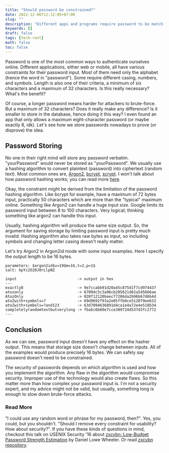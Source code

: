 ```yaml
---
title: "Should password be constrained?"
date: 2022-12-06T12:12:05+07:00
slug: ""
description: "Different apps and programs require password to be matching some criteria. Is it necessary?"
keywords: []
draft: false
tags: [tech-rant]
math: false
toc: false
---
```

Password is one of the most common ways to authenticate ourselves online. Different applications, either web or mobile,
all have various constraints for their password input. Most of them need only the alphabet (hence the word in "password").
Some require different casing, numbers, and symbols. Length is also one of their criteria, a minimum of six characters
and a maximum of 32 characters. Is this really necessary? What's the benefit?

Of course, a longer password means harder for attackers to brute-force. But a maximum of 32 characters? Does it really make any
difference? Is it smaller to store in the database, hence doing it this way?
I even found an app that only allows a maximum eight-character password (or maybe exactly 8, idk).
Let's see how we store passwords nowadays to prove (or disprove) the idea.


## Password Storing
No one in their right mind will store any password verbatim. "yourPassword" would never be stored as "yourPassword".
We usually use a hashing algorithm to convert plaintext (password) into ciphertext (random text). Most common ones are,
[Argon2](https://en.wikipedia.org/wiki/Argon2), [bcrypt](https://en.wikipedia.org/wiki/Bcrypt), [scrypt](https://en.wikipedia.org/wiki/Scrypt).
I won't talk about how password hashing works; you can read more [here](https://en.wikipedia.org/wiki/Cryptographic_hash_function#Password_verification).

Okay, the constraint might be derived from the limitation of the password hashing algorithm. Like bcrypt for example,
have a maximum of 72 bytes input, practically 50 characters which are more than the "typical" maximum online.
Something like Argon2 can handle a huge input size. Google limits its password input
between 8 to 100 characters. Very logical; thinking something like argon2 can handle this input.

Usually, hashing algorithm will produce the same size output. So, the argument for saving storage by limiting password
input is pretty much invalid.
Hashing algorithm also takes raw bytes as input, so including symbols and changing letter casing doesn't really matter.

Let's try Argon2 in Argon2id mode with some input examples. Here I specify the output length to be 16 bytes.

```
parameters: $argon2id$v=19$m=16,t=2,p=1$
salt: kpYc2O20J0rLlpNZ

input                           -> output in hex
---
exactly8                        -> 9e7ccabb91d20a45c875d1f7cd974437
atozonly                        -> 67094c5c3a96cb205621d62a545666ae
AtozOnly                        -> 020f12120beec77286da2b96b67d6b4d
atoZwith+symbols=?              -> 69d9692f93a2e05ffb0ce512079ee632
atoZwith+symbols=?and123        -> 63d7094636891d4ca1e4a72e4e518b34
completelyrandomtextbutverylong -> fbabc6b60e7cce389724d537d3fc2772
---
```

## Conclusion
As we can see, password input doesn't have any effect on the hasher output. This means that storage size doesn't change
between inputs. All of the examples would produce precisely 16 bytes. We can safely say password doesn't need to be constrained.

The security of passwords depends on which algorithm is used and how you implement the algorithm. Any flaw in the algorithm
would compromise security. Improper use of the technology would also create flaws.
So this matter more than how complex your password input is. I'm not a security expert, and my advice might not be valid,
but usually, something long is enough to slow down brute-force attacks.

### Read More
"I could use any random word or phrase for my password, then?". Yes, you could, but you shouldn't.
"Should I remove every constraint for usability? How about security?". If you have these kinds of questions in mind, checkout
this talk on USENIX Security '16 about [zxcvbn: Low-Budget Password Strength Estimation](https://youtu.be/vf37jh3dV2I) by Daniel Lowe Wheeler.
Or read [zxcvbn repository](https://github.com/dropbox/zxcvbn).
